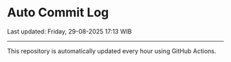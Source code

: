 # Auto Commit Log

Last updated: Friday, 29-08-2025 17:13 WIB

---

This repository is automatically updated every hour using GitHub Actions.

